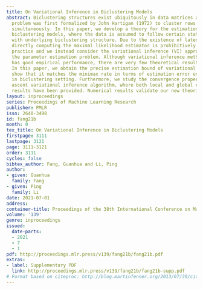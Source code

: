 ```yaml
---
title: On Variational Inference in Biclustering Models
abstract: Biclustering structures exist ubiquitously in data matrices and the biclustering
  problem was first formalized by John Hartigan (1972) to cluster rows and columns
  simultaneously. In this paper, we develop a theory for the estimation of general
  biclustering models, where the data is assumed to follow certain statistical distribution
  with underlying biclustering structure. Due to the existence of latent variables,
  directly computing the maximal likelihood estimator is prohibitively difficult in
  practice and we instead consider the variational inference (VI) approach to solve
  the parameter estimation problem. Although variational inference method generally
  has good empirical performance, there are very few theoretical results around VI.
  In this paper, we obtain the precise estimation bound of variational estimator and
  show that it matches the minimax rate in terms of estimation error under mild assumptions
  in biclustering setting. Furthermore, we study the convergence property of the coordinate
  ascent variational inference algorithm, where both local and global convergence
  results have been provided. Numerical results validate our new theories.
layout: inproceedings
series: Proceedings of Machine Learning Research
publisher: PMLR
issn: 2640-3498
id: fang21b
month: 0
tex_title: On Variational Inference in Biclustering Models
firstpage: 3111
lastpage: 3121
page: 3111-3121
order: 3111
cycles: false
bibtex_author: Fang, Guanhua and Li, Ping
author:
- given: Guanhua
  family: Fang
- given: Ping
  family: Li
date: 2021-07-01
address:
container-title: Proceedings of the 38th International Conference on Machine Learning
volume: '139'
genre: inproceedings
issued:
  date-parts:
  - 2021
  - 7
  - 1
pdf: http://proceedings.mlr.press/v139/fang21b/fang21b.pdf
extras:
- label: Supplementary PDF
  link: http://proceedings.mlr.press/v139/fang21b/fang21b-supp.pdf
# Format based on citeproc: http://blog.martinfenner.org/2013/07/30/citeproc-yaml-for-bibliographies/
---
```

